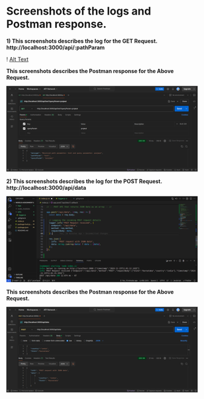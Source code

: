 # Screenshots of the logs and Postman response.

**1) This screenshots describes the log for the GET Request.**
**http://localhost:3000/api/:pathParam**

!
[Alt Text](./assets/screenshots/log-api1.png)

**This screenshots describes the Postman response for the Above Request.**

![Alt Text](./assets/screenshots/postman-api1.png)

**2) This screenshots describes the log for the POST Request.**
**http://localhost:3000/api/data**

![Alt Text](./assets/screenshots/log-api2.png)

**This screenshots describes the Postman response for the Above Request.**

![Alt Text](./assets/screenshots/postman-api2.png)
